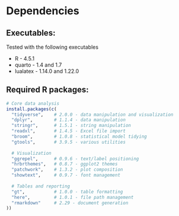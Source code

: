 # Dependencies

## Executables:

Tested with the following executables

- R - 4.5.1
- quarto - 1.4 and 1.7
- lualatex - 1.14.0 and 1.22.0

## Required R packages:

```r
# Core data analysis
install.packages(c(
  "tidyverse",    # 2.0.0 - data manipulation and visualization
  "dplyr",        # 1.1.4 - data manipulation 
  "stringr",      # 1.5.1 - string manipulation
  "readxl",       # 1.4.5 - Excel file import
  "broom",        # 1.0.8 - statistical model tidying
  "gtools",       # 3.9.5 - various utilities
  
  # Visualization
  "ggrepel",      # 0.9.6 - text/label positioning
  "hrbrthemes",   # 0.8.7 - ggplot2 themes
  "patchwork",    # 1.3.2 - plot composition
  "showtext",     # 0.9.7 - font management
  
  # Tables and reporting
  "gt",           # 1.0.0 - table formatting
  "here",         # 1.0.1 - file path management
  "rmarkdown"     # 2.29 - document generation
))
```

